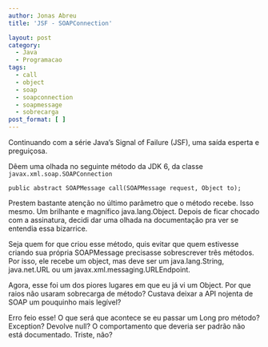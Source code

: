 ```yaml
---
author: Jonas Abreu
title: 'JSF - SOAPConnection'

layout: post
category:
  - Java
  - Programacao
tags:
  - call
  - object
  - soap
  - soapconnection
  - soapmessage
  - sobrecarga
post_format: [ ]
---
```

Continuando com a série Java’s Signal of Failure (JSF), uma saída esperta e preguiçosa.

Dêem uma olhada no seguinte método da JDK 6, da classe `javax.xml.soap.SOAPConnection`

    
    public abstract SOAPMessage call(SOAPMessage request, Object to);
    

Prestem bastante atenção no último parâmetro que o método recebe. Isso mesmo. Um brilhante e magnífico java.lang.Object. Depois de ficar chocado com a assinatura, decidi dar uma olhada na documentação pra ver se entendia essa bizarrice.

Seja quem for que criou esse método, quis evitar que quem estivesse criando sua própria SOAPMessage precisasse sobrescrever três métodos. Por isso, ele recebe um object, mas deve ser um java.lang.String, java.net.URL ou um javax.xml.messaging.URLEndpoint.

Agora, esse foi um dos piores lugares em que eu já vi um Object. Por que raios não usaram sobrecarga de método? Custava deixar a API nojenta de SOAP um pouquinho mais legível? 

Erro feio esse! O que será que acontece se eu passar um Long pro método? Exception? Devolve null? O comportamento que deveria ser padrão não está documentado. Triste, não? 



















